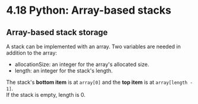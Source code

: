 # 4.18 Python: Array-based stacks

## Array-based stack storage
A stack can be implemented with an array. Two variables are needed in addition to the array:   

* allocationSize: an integer for the array's allocated size.
* length: an integer for the stack's length.

The stack's **bottom item** is at ``array[0]`` and the **top item** is at ``array[length - 1]``.   
If the stack is empty, length is 0.   
